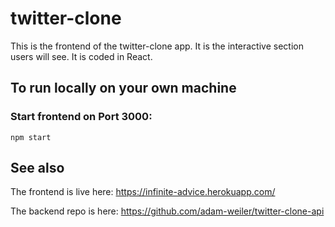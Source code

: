 # twitter-clone

This is the frontend of the twitter-clone app. It is the interactive section users will see. It is coded in React.

## To run locally on your own machine

### Start frontend on Port 3000:
```
npm start
```

## See also

The frontend is live here:
https://infinite-advice.herokuapp.com/

The backend repo is here:
https://github.com/adam-weiler/twitter-clone-api
